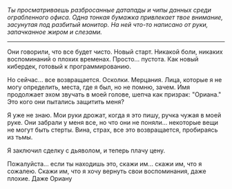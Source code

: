 _Ты просматриваешь разбросанные датапады и чипы данных среди ограбленного офиса. Одна тонкая бумажка привлекает твое внимание, засунутая под разбитый монитор. На ней что-то написано от руки, запачканное жиром и слезами._

---

Они говорили, что все будет чисто. Новый старт. Никакой боли, никаких воспоминаний о плохих временах. Просто... пустота. Как новый кибердек, готовый к программированию.

Но сейчас... все возвращается. Осколки. Мерцания. Лица, которые я не могу определить, места, где я был, но не помню, зачем. Имя продолжает эхом звучать в моей голове, шепча как призрак: "Ориана." Это кого они пытались защитить меня?

Я уже не знаю. Мои руки дрожат, когда я это пишу, ручка чужая в моей руке. Они забрали у меня все, но что они не поняли... некоторые вещи не могут быть стерты. Вина, страх, все это возвращается, пробираясь из тьмы.

Я заключил сделку с дьяволом, и теперь плачу цену.

Пожалуйста... если ты находишь это, скажи им... скажи им, что я сожалею. Скажи им, что я хочу вернуть свои воспоминания, даже плохие. Даже Ориану
